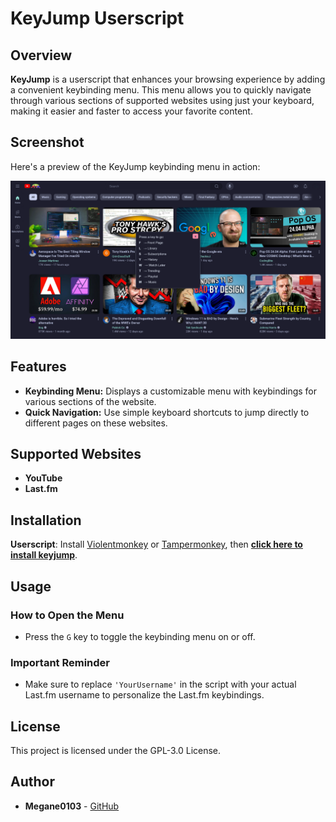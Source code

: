 # KeyJump Userscript

## Overview

**KeyJump** is a userscript that enhances your browsing experience by adding a convenient keybinding menu. This menu allows you to quickly navigate through various sections of supported websites using just your keyboard, making it easier and faster to access your favorite content.

## Screenshot

Here's a preview of the KeyJump keybinding menu in action:

![KeyJump Menu Screenshot](screenshot.png)

## Features

- **Keybinding Menu:** Displays a customizable menu with keybindings for various sections of the website.
- **Quick Navigation:** Use simple keyboard shortcuts to jump directly to different pages on these websites.

## Supported Websites

- **YouTube**
- **Last.fm**

## Installation

**Userscript**: Install [Violentmonkey](https://violentmonkey.github.io/) or [Tampermonkey](https://tampermonkey.net/), then **[click here to install keyjump](https://update.greasyfork.org/scripts/503298/KeyJump.user.js)**.

## Usage

### How to Open the Menu

- Press the `G` key to toggle the keybinding menu on or off.

### Important Reminder

- Make sure to replace `'YourUsername'` in the script with your actual Last.fm username to personalize the Last.fm keybindings.

## License

This project is licensed under the GPL-3.0 License.

## Author

- **Megane0103** - [GitHub](https://github.com/Megane0103/keyjump)